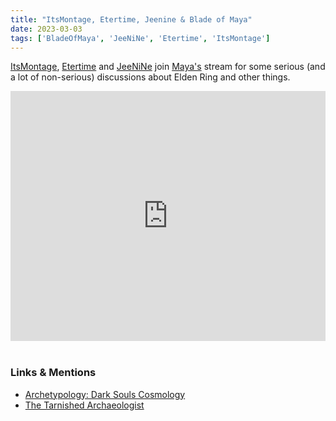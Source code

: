 ```yaml
---
title: "ItsMontage, Etertime, Jeenine & Blade of Maya"
date: 2023-03-03
tags: ['BladeOfMaya', 'JeeNiNe', 'Etertime', 'ItsMontage']
---
```


[ItsMontage](https://www.twitch.tv/itsmontage), [Etertime](https://www.twitch.tv/etertime) and [JeeNiNe](https://www.twitch.tv/jeenine) join [Maya's](https://www.twitch.tv/bladeofmaya) stream for some serious (and a lot of non-serious) discussions about Elden Ring and other things.

<iframe width="100%" height="400" src="https://www.youtube.com/embed/9ygGSNWJffY" title="YouTube video player" frameborder="0" allow="accelerometer; autoplay; clipboard-write; encrypted-media; gyroscope; picture-in-picture" allowfullscreen></iframe><br><br>

### Links & Mentions

- [Archetypology: Dark Souls Cosmology](https://www.youtube.com/watch?v=VtxB9R4Ld70)
- [The Tarnished Archaeologist](https://www.youtube.com/@tarnishedarchaeologist)

